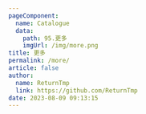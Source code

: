 ```yaml
---
pageComponent: 
  name: Catalogue
  data:
    path: 95.更多
    imgUrl: /img/more.png
title: 更多
permalink: /more/
article: false
author: 
  name: ReturnTmp
  link: https://github.com/ReturnTmp
date: 2023-08-09 09:13:15
---
```


